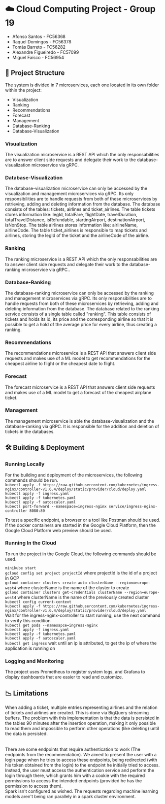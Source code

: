 # ☁️ Cloud Computing Project - Group 19 
- Afonso Santos - FC56368
- Raquel Domingos - FC56378
- Tomás Barreto - FC56282
- Alexandre Figueiredo - FC57099
- Miguel Faísco - FC56954

## 📐 Project Structure

The system is divided in 7 microservices, each one located in its own folder within the project:
- Visualization
- Ranking
- Recommendations
- Forecast
- Management
- Database-Ranking
- Database-Visualization

### Visualization

The visualization microservice is a REST API which the only responsabilities are to answer client side requests and delegate their work to the database-visualization microservice via gRPC.

### Database-Visualization

The database-visualization microservice can only be accessed by the visualization and management microservices via gRPC. Its only responsibilities are to handle requests from both of these microservices by retrieving, adding and deleting information from the database. The database consists of the tables: tickets, airlines and ticket_airlines. The table tickets stores information like: legId, totalFare, flightDate, travelDuration, totalTravelDistance, isRefundable, startingAirport, destinationAirport, isNonStop. The table airlines stores information like: airlineName, airlineCode. The table ticket_airlines is responsible to map tickets and airlines, storing the legId of the ticket and the airlineCode of the airline.


### Ranking

The ranking microservice is a REST API which the only responsabilities are to answer client side requests and delegate their work to the database-ranking microservice via gRPC..

### Database-Ranking

The database-ranking microservice can only be accessed by the ranking and management microservices via gRPC. Its only responsibilities are to handle requests from both of these microservices by retrieving, adding and deleting information from the database. The database related to the ranking service
consists of a single table called "ranking". This table consists of tickets and holds its id, its price and the corresponding airline so that it is possible to get a hold of the average price for every airline, thus creating a ranking.

### Recommendations

The recommendations microservice is a REST API that answers client side requests and makes use of a ML model to get recommendations for the cheapest airline to flight or the cheapest date to flight.

### Forecast

The forecast microservice is a REST API that answers client side requests and makes use of a ML model to get a forecast of the cheapest airplane ticket.

### Management

The management microservice is able the database-visualization and the database-ranking via gRPC. It is responsible for the addition and deletion of tickets in the databases.

## 🛠️ Building & Deployment 

### Running Locally
For the building and deployment of the microservices, the following commands should be run.<br>
`kubectl apply -f https://raw.githubusercontent.com/kubernetes/ingress-nginx/controller-v1.6.4/deploy/static/provider/cloud/deploy.yaml`<br>
`kubectl apply -f ingress.yaml`<br>
`kubectl apply -f kubernetes.yaml`<br>
`kubectl apply -f autoscaler.yaml`<br>
`kubectl port-forward --namespace=ingress-nginx service/ingress-nginx-controller 8080:80`
<br>

To test a specific endpoint, a browser or a tool like Postman should be used. If the docker containers are started in the Google Cloud Platform, then the Google Cloud Platform web preview should be used.

### Running In the Cloud
To run the project in the Google Cloud, the following commands should be used.

`minikube start`<br>
`gcloud config set project projectId` where projectId is the id of a project in GCP <br>
`gcloud container clusters create-auto clusterName --region=europe-west4` where clusterName is the name of the cluster to create <br>
`gcloud container clusters get-credentials clusterName --region=europe-west4` where clusterName is the name of the previously created cluster <br>
`kubectl config current-context` <br>
`kubectl apply -f https://raw.githubusercontent.com/kubernetes/ingress-nginx/controller-v1.6.4/deploy/static/provider/cloud/deploy.yaml`<br>
Wait for the ingress-nginx-controller to start running, use the next command to verify this condition <br>
`kubectl get pods --namesapce=ingress-nginx` <br>
`kubectl apply -f ingress.yaml`<br>
`kubectl apply -f kubernetes.yaml`<br>
`kubectl apply -f autoscaler.yaml`<br>
`kubectl get ingress` wait until an ip is attributed, to get the ip of where the application is running on <br>

### Logging and Monitoring
The project uses Prometheus to register system logs, and Grafana to display dashboards that are easier to read and customize.


## 📉 Limitations
When adding a ticket, multiple entries representing airlines and the relation of tickets and airlines are created. This is done via BigQuery streaming buffers. The problem with this implementation is that the data is  persisted in the tables 90 minutes after the insertion operation, making it only possible to read them and impossible to perform other operations (like deleting) until the data is persisted. <br>
<br><br>
There are some endpoints that require authentication to work (The endpoints from the recommendation). We aimed to present the user with a login page when he tries to access these endpoints, being redirected (with his token obtained from the login) to the endpoint he initially tried to access. Instead, the user must access the authentication service and perform the login through there, which grants him with a cookie with the required permissions to access the intended endpoints (provided he has the permission to access them).
<br> 
Spark isn't configured as wished. The requests regarding machine learning models aren't being ran parallely in a spark cluster environment.



